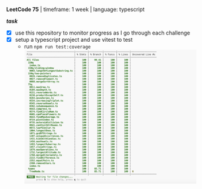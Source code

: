 **LeetCode 75** | timeframe: 1 week | language: typescript

***task***
- [x] use this repository to monitor progress as I go through each challenge
- [x] setup a typescript project and use vitest to test
  * run ```npm run test:coverage```
  ![](tests/coverage.png)
